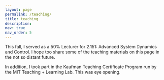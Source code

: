 ```yaml
---
layout: page
permalink: /teaching/
title: teaching
description:
nav: true
nav_order: 5
---
```


This fall, I served as a 50% Lecturer for 2.151: Advanced System Dynamics and Control. I hope too share some of the teaching materials on this page in the not so distant future. 

In addition, I took part in the Kaufman Teaching Certificate Program run by the MIT Teaching + Learning Lab. This was eye opening. 

